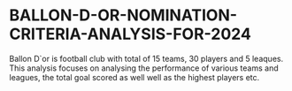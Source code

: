 # BALLON-D-OR-NOMINATION-CRITERIA-ANALYSIS-FOR-2024
Ballon D`or is football club with total of 15 teams, 30 players and 5 leaques. This analysis focuses on analysing the performance of various teams and leagues, the total goal scored as well well as the highest players etc.
